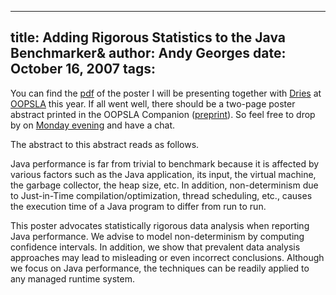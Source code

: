 -----
title:  Adding Rigorous Statistics to the Java Benchmarker&
author: Andy Georges
date: October 16, 2007
tags: 
-----







You can find the
[pdf](http://itkovian.net/base/files/papers/oopsla2007-poster.pdf) of
the poster I will be presenting together with
[Dries](http://buytaert.net/) at [OOPSLA](http://oopsla.org/oopsla2007)
this year. If all went well, there should be a two-page poster abstract
printed in the OOPSLA Companion
([preprint](http://itkovian.net/base/files/papers/oopsla2007-poster-abstract-preprint.pdf)).
So feel free to drop by on [Monday
evening](http://www.oopsla.org/oopsla2007/index.php?page=program/posters/)
and have a chat.


The abstract to this abstract reads as follows.


Java performance is far from trivial to benchmark because it is affected
by various factors such as the Java application, its input, the virtual
machine, the garbage collector, the heap size, etc. In addition,
non-determinism due to Just-in-Time compilation/optimization, thread
scheduling, etc., causes the execution time of a Java program to differ
from run to run.


This poster advocates statistically rigorous data analysis when
reporting Java performance. We advise to model non-determinism by
computing confidence intervals. In addition, we show that prevalent data
analysis approaches may lead to misleading or even incorrect
conclusions. Although we focus on Java performance, the techniques can
be readily applied to any managed runtime system.




